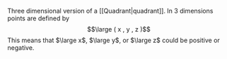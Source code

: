 Three dimensional version of a [[Quadrant|quadrant]].
In 3 dimensions points are defined by
$$\large ( x , y , z )$$
This means that $\large x$, $\large y$, or $\large z$ could be positive or negative.

